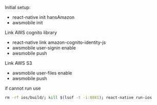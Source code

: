 Initial setup:
- react-native init hansAmazon
- awsmobile init

Link AWS cognito library
- react-native link amazon-cognito-identity-js
- awsmobile user-signin enable
- awsmobile push

Link AWS S3
- awsmobile user-files enable
- awsmobile push

if cannot run use
```bash
rm -rf ios/build/; kill $(lsof -t -i:8081); react-native run-ios
```